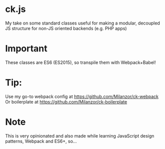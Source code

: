 # ck.js
My take on some standard classes useful for making a modular, decoupled JS structure for non-JS oriented backends (e.g. PHP apps)


# Important
These classes are ES6 (ES2015), so transpile them with Webpack+Babel!

# Tip:

Use my go-to webpack config at https://github.com/Milanzor/ck-webpack
Or boilerplate at https://github.com/Milanzor/ck-boilerplate

# Note
This is very opinionated and also made while learning JavaScript design patterns, Webpack and ES6+, so...

